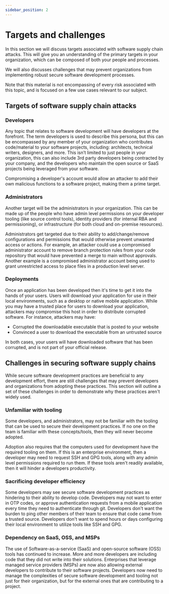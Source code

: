 ```yaml
---
sidebar_position: 2
---
```


# Targets and challenges

In this section we will discuss targets associated with software supply chain attacks. This will give you an understanding of the primary targets in your organization, which can be composed of both your people and processes.

We will also discusses challenges that may prevent organizations from implementing robust secure software development processes.

Note that this material is not encompassing of every risk associated with this topic, and is focused on a few use cases relevant to our subject.

## Targets of software supply chain attacks

### Developers

Any topic that relates to software development will have developers at the forefront. The term developers is used to describe this persona, but this can be encompassed by any member of your organization who contributes code/material to your software projects, including: architects, technical writers, designers, and more. This isn’t limited to just people in your organization, this can also include 3rd party developers being contracted by your company, and the developers who maintain the open source or SaaS projects being leveraged from your software.

Compromising a developer's account would allow an attacker to add their own malicious functions to a software project, making them a prime target.

### Administrators

Another target will be the administrators in your organization. This can be made up of the people who have admin level permissions on your developer tooling (like source control tools), identity providers (for internal RBA and permissioning), or infrastructure (for both cloud and on-premise resources).

Administrators get targeted due to their ability to add/change/remove configurations and permissions that would otherwise prevent unwanted access or actions. For example, an attacker could use a compromised administrator account to remove branch protection rules from your code repository that would have prevented a merge to main without approvals. Another example is a compromised administrator account being used to grant unrestricted access to place files in a production level server.

### Deployments

Once an application has been developed then it's time to get it into the hands of your users. Users will download your application for use in their local environments, such as a desktop or native mobile application. While you may have a trusted place for users to download your application, attackers may compromise this host in order to distribute corrupted software. For instance, attackers may have:

- Corrupted the downloadable executable that is posted to your website
- Convinced a user to download the executable from an untrusted source

In both cases, your users will have downloaded software that has been corrupted, and is not part of your official release.

## Challenges in securing software supply chains

While secure software development practices are beneficial to any development effort, there are still challenges that may prevent developers and organizations from adopting these practices. This section will outline a set of these challenges in order to demonstrate why these practices aren't widely used.

### Unfamiliar with tooling

Some developers, and administrators, may not be familiar with the tooling that can be used to secure their development practices. If no one on the team is familiar with these concepts/tools, then they will never become adopted.

Adoption also requires that the computers used for development have the required tooling on them. If this is an enterprise environment, then a developer may need to request SSH and GPG tools, along with any admin level permissions required to run them. If these tools aren't readily available, then it will hinder a developers productivity.

### Sacrificing developer efficiency

Some developers may see secure software development practices as hindering to their ability to develop code. Developers may not want to enter in OTP codes, or approve authentication requests from a mobile application every time they need to authenticate through git. Developers don't want the burden to ping other members of their team to ensure that code came from a trusted source. Developers don't want to spend hours or days configuring their local environment to utilize tools like SSH and GPG.

### Dependency on SaaS, OSS, and MSPs

The use of Software-as-a-service (SaaS) and open-source software (OSS) tools has continued to increase. More and more developers are including code that they did not write into their solutions. Enterprises that leverage managed service providers (MSPs) are now also allowing external developers to contribute to their software projects. Developers now need to manage the complexities of secure software development and tooling not just for their organization, but for the external ones that are contributing to a project.

